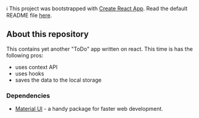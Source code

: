 ℹ️ This project was bootstrapped with [Create React App](https://github.com/facebook/create-react-app). Read the default README file [here](/docs/create-react-app.md).

## About this repository

This contains yet another "ToDo" app written on react.
This time is has the following pros:

- uses context API
- uses hooks
- saves the data to the local storage

### Dependencies

* [Material UI](https://material-ui.com/) - a handy package for faster web development.
